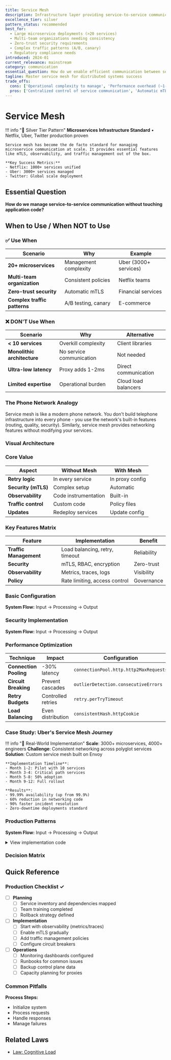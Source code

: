 ```yaml
---
title: Service Mesh
description: Infrastructure layer providing service-to-service communication, security, and observability
excellence_tier: silver
pattern_status: recommended
best_for:
  - Large microservice deployments (>20 services)
  - Multi-team organizations needing consistency
  - Zero-trust security requirements
  - Complex traffic patterns (A/B, canary)
  - Regulatory compliance needs
introduced: 2024-01
current_relevance: mainstream
category: communication
essential_question: How do we enable efficient communication between services using service mesh?
tagline: Master service mesh for distributed systems success
trade_offs:
  cons: ['Operational complexity to manage', 'Performance overhead (~1-2ms latency)', 'Resource consumption (sidecars)', 'Learning curve for teams', 'Debugging complexity with proxies']
  pros: ['Centralized control of service communication', 'Automatic mTLS and security policies', 'Built-in observability (traces, metrics, logs)', 'Traffic management capabilities', 'Consistent policies across services']
---
```



# Service Mesh

!!! info "🥈 Silver Tier Pattern"
    **Microservices Infrastructure Standard** • Netflix, Uber, Twitter production proven
    
    Service mesh has become the de facto standard for managing microservice communication at scale. It provides essential features like mTLS, observability, and traffic management out of the box.
    
    **Key Success Metrics:**
    - Netflix: 1000+ services unified
    - Uber: 3000+ services managed
    - Twitter: Global scale deployment

## Essential Question
**How do we manage service-to-service communication without touching application code?**

## When to Use / When NOT to Use

### ✅ Use When
| Scenario | Why | Example |
|----------|-----|---------|
| **20+ microservices** | Management complexity | Uber (3000+ services) |
| **Multi-team organization** | Consistent policies | Netflix teams |
| **Zero-trust security** | Automatic mTLS | Financial services |
| **Complex traffic patterns** | A/B testing, canary | E-commerce |

### ❌ DON'T Use When  
| Scenario | Why | Alternative |
|----------|-----|-------------|
| **< 10 services** | Overkill complexity | Client libraries |
| **Monolithic architecture** | No service communication | Not needed |
| **Ultra-low latency** | Proxy adds 1-2ms | Direct communication |
| **Limited expertise** | Operational burden | Cloud load balancers |

### The Phone Network Analogy
Service mesh is like a modern phone network. You don't build telephone infrastructure into every phone - you use the network's built-in features (routing, quality, security). Similarly, service mesh provides networking features without modifying your services.

### Visual Architecture


### Core Value
| Aspect | Without Mesh | With Mesh |
|--------|--------------|-----------|  
| **Retry logic** | In every service | In proxy config |
| **Security (mTLS)** | Complex setup | Automatic |
| **Observability** | Code instrumentation | Built-in |
| **Traffic control** | Custom code | Policy files |
| **Updates** | Redeploy services | Update config |

### Key Features Matrix

| Feature | Implementation | Benefit |
|---------|----------------|---------|
| **Traffic Management** | Load balancing, retry, timeout | Reliability |
| **Security** | mTLS, RBAC, encryption | Zero-trust |
| **Observability** | Metrics, traces, logs | Visibility |
| **Policy** | Rate limiting, access control | Governance |

### Basic Configuration
**System Flow:** Input → Processing → Output


### Security Implementation

**System Flow:** Input → Processing → Output


### Performance Optimization

| Technique | Impact | Configuration |
|-----------|--------|---------------|
| **Connection Pooling** | -30% latency | `connectionPool.http.http2MaxRequests` |
| **Circuit Breaking** | Prevent cascades | `outlierDetection.consecutiveErrors` |
| **Retry Budgets** | Controlled retries | `retry.perTryTimeout` |
| **Load Balancing** | Even distribution | `consistentHash.httpCookie` |

### Case Study: Uber's Service Mesh Journey

!!! info "🏢 Real-World Implementation"
    **Scale**: 3000+ microservices, 4000+ engineers
    **Challenge**: Consistent networking across polyglot services
    **Solution**: Custom service mesh built on Envoy
    
    **Implementation Timeline**:
    - Month 1-2: Pilot with 10 services
    - Month 3-4: Critical path services
    - Month 5-8: 50% adoption
    - Month 9-12: Full rollout
    
    **Results**:
    - 99.99% availability (up from 99.9%)
    - 60% reduction in networking code
    - 90% faster incident resolution
    - Zero-downtime deployments standard

### Production Patterns

**System Flow:** Input → Processing → Output


<details>
<summary>View implementation code</summary>

**Process Overview:** See production implementations for details


<details>
<summary>📄 View implementation code</summary>

## Health-aware load balancing
class MeshLoadBalancer:
    def configure_health_checking(self):
        return {
            "healthChecks": [{
                "timeout": "3s",
                "interval": "5s",
                "unhealthyThreshold": 2,
                "healthyThreshold": 1,
                "path": "/health",
                "httpHeaders": [{"name": "x-health-check", "value": "mesh"}]
            }]
        }
    
    def configure_outlier_detection(self):
        return {
            "consecutiveErrors": 5,
            "interval": "30s",
            "baseEjectionTime": "30s",
            "maxEjectionPercent": 50,
            "minHealthPercent": 30
        }

</details>

</details>

### Decision Matrix

## Quick Reference

### Production Checklist ✓
- [ ] **Planning**
  - [ ] Service inventory and dependencies mapped
  - [ ] Team training completed
  - [ ] Rollback strategy defined
  
- [ ] **Implementation**
  - [ ] Start with observability (metrics/traces)
  - [ ] Enable mTLS gradually
  - [ ] Add traffic management policies
  - [ ] Configure circuit breakers
  
- [ ] **Operations**
  - [ ] Monitoring dashboards configured
  - [ ] Runbooks for common issues
  - [ ] Backup control plane data
  - [ ] Capacity planning for proxies

### Common Pitfalls
**Process Steps:**
- Initialize system
- Process requests
- Handle responses
- Manage failures
## Related Laws

- [Law: Cognitive Load](../../core-principles/laws/cognitive-load.md)



